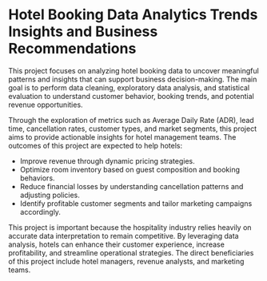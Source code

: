 # Hotel Booking Data Analytics Trends Insights and Business Recommendations
This project focuses on analyzing hotel booking data to uncover meaningful patterns and insights that can support  business decision-making. The main goal is to perform data cleaning, exploratory data analysis, and statistical  evaluation to understand customer behavior, booking trends, and potential revenue opportunities. 

Through the exploration of metrics such as Average Daily Rate (ADR), lead time, cancellation rates, customer types,
 and market segments, this project aims to provide actionable insights for hotel management teams.
 The outcomes of this project are expected to help hotels:
 
  - Improve revenue through dynamic pricing strategies.
  - Optimize room inventory based on guest composition and booking behaviors.
  - Reduce financial losses by understanding cancellation patterns and adjusting policies.
  - Identify profitable customer segments and tailor marketing campaigns accordingly.
 
 This project is important because the hospitality industry relies heavily on accurate data interpretation to remain
 competitive. By leveraging data analysis, hotels can enhance their customer experience, increase profitability, and
 streamline operational strategies. The direct beneficiaries of this project include hotel managers, revenue analysts,
 and marketing teams.
